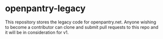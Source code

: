 # openpantry-legacy
This repository stores the legacy code for openpantry.net. Anyone wishing to become a contributor can clone and submit pull requests to this repo and it will be in consideration for v1.
